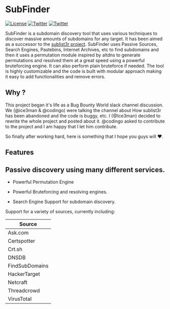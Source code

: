 # SubFinder
[![License](https://img.shields.io/badge/license-MIT-_red.svg)](https://opensource.org/licenses/MIT)
[![Twitter](https://img.shields.io/badge/twitter-@Ice3man543-blue.svg)](https://twitter.com/Ice3man543)
[![Twitter](https://img.shields.io/badge/twitter-@codingo__-blue.svg)](https://twitter.com/codingo_)

SubFinder is a subdomain discovery tool that uses various techniques to discover massive amounts of subdomains for any target. It has been aimed as a successor to the [sublist3r project](https://github.com/aboul3la/Sublist3r). SubFinder uses Passive Sources, Search Engines, Pastebins, Internet Archives, etc to find subdomains and then it uses a permutation module inspired by altdns to generate permutations and resolved them at a great speed using a powerful bruteforcing engine. It can also perform plain bruteforce if needed. The tool is highly customizable and the code is built with modular approach making it easy to add functionalities and remove errors.



## Why ?

This project began it's life as a Bug Bounty World slack channel discussion. We (@ice3man & @codingo) were talking the channel about How sublist3r has been abandoned and the code is buggy, etc. I (@Ice3man) decided to rewrite the whole project and posted about it. @codingo asked to contribute to the project and I am happy that I let him contribute. 

So finally after working hard, here is something that I hope you guys will :heart:.



## Features

## Passive discovery using many different services.

- Powerful Permutation Engine 

- Powerful Bruteforcing and resolving engines.

- Search Engine Support for subdomain discovery.

Support for a variety of sources, currently including:

| Source         |
|----------------|
| Ask.com        |
| Certspotter    |
| Crt.sh         |
| DNSDB          |
| FindSubDomains |
| HackerTarget   |
| Netcraft       |
| Threadcrowd    |
| VirusTotal     |


